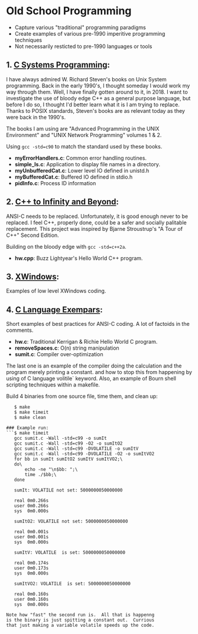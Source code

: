 # Old School Programming
* Capture various "traditional" programming paradigms
* Create examples of various pre-1990 imperitive programming techniques
* Not necessarily resticted to pre-1990 languages or tools

## 1. [C Systems Programming](SystemsProgramming/):
I have always admired W. Richard Steven's books on Unix System
programming.  Back in the early 1990's, I thought someday I would
work my way through them.  Well, I have finally gotten around to
it, in 2018.  I want to investigate the use of bloody edge C++
as a general purpose language, but before I do so, I thought I'd
better learn what it is I am trying to replace.  Thanks to POSIX
standards, Steven's books are as relevant today as they were back
in the 1990's.

The books I am using are
"Advanced Programming in the UNIX Environment"
and
"UNIX Network Programming"
volumes 1 & 2.

Using `gcc -std=c90` to match the standard used by these books.
* __myErrorHandlers.c__: Common error handling routines.
* __simple_ls.c__: Application to display file names in a directory.
* __myUnbufferedCat.c__: Lower level IO defined in unistd.h
* __myBufferedCat.c__: Buffered IO defined in stdio.h
* __pidInfo.c__: Process ID information

## 2. [C++ to Infinity and Beyond](C++InfinityAndBeyond1/):
ANSI-C needs to be replaced.  Unfortunately, it is good enough
never to be replaced.  I feel C++, properly done, could be a
safer and socially palitable replacement.  This project was
inspired by Bjarne Stroustrup's "A Tour of C++" Second Edition.

Building on the bloody edge with `gcc -std=c++2a`.
* __hw.cpp__: Buzz Lightyear's Hello World C++ program.

## 3. [XWindows](XWindows):
Examples of low level XWindows coding.

## 4. [C Language Exempars](CExemplars/):
Short examples of best practices for ANSI-C coding.  A lot of factoids
in the comments.
* __hw.c__: Traditional Kerrigan & Richie Hello World C program.
* __removeSpaces.c__: O(n) string manipulation
* __sumit.c__: Compiler over-optimization

The last one is an example of the compiler doing the
calculation and the program merely printing a constant.
and how to stop this from happening by using of C language
volitile` keyword.  Also, an example of Bourn shell
scripting techniques within a makefile.

Build 4 binaries from one source file, time them, and clean up:
```
   $ make
   $ make timeit
   $ make clean

### Example run:
```$ make timeit
   gcc sumit.c -Wall -std=c99 -o sumIt
   gcc sumit.c -Wall -std=c99 -O2 -o sumItO2
   gcc sumit.c -Wall -std=c99 -DVOLATILE -o sumItV
   gcc sumit.c -Wall -std=c99 -DVOLATILE -O2 -o sumItVO2
   for bb in sumIt sumItO2 sumItV sumItVO2;\
   do\
       echo -ne "\n$bb: ";\
       time ./$bb;\
   done

   sumIt: VOLATILE not set: 5000000050000000

   real	0m0.266s
   user	0m0.266s
   sys	0m0.000s

   sumItO2: VOLATILE not set: 5000000050000000

   real	0m0.001s
   user	0m0.001s
   sys	0m0.000s

   sumItV: VOLATILE  is set: 5000000050000000

   real	0m0.174s
   user	0m0.173s
   sys	0m0.000s

   sumItVO2: VOLATILE  is set: 5000000050000000

   real	0m0.160s
   user	0m0.160s
   sys	0m0.000s
```
```
Note how "fast" the second run is.  All that is happenng
is the binary is just spitting a constant out.  Currious
that just making a variable volatile speeds up the code.
